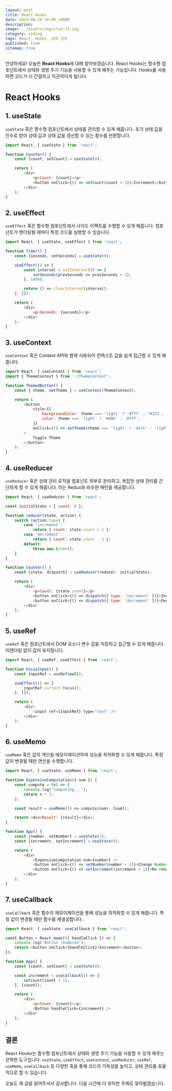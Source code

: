 ```yaml
---
layout: post
title: React Hooks
date: 2024-06-10 10:00 +0900
description: 
image: ../assets/img/stud-31.jpg
category: coding
tags: React, Hooks, 상태 관리
published: true
sitemap: true
---
```


안녕하세요! 오늘은 **React Hooks**에 대해 알아보겠습니다. React Hooks는 함수형 컴포넌트에서 상태와 생명 주기 기능을 사용할 수 있게 해주는 기능입니다. Hooks를 사용하면 코드가 더 간결하고 직관적이게 됩니다.

# React Hooks

## 1. useState

`useState` 훅은 함수형 컴포넌트에서 상태를 관리할 수 있게 해줍니다. 초기 상태 값을 인수로 받아 상태 값과 상태 값을 갱신할 수 있는 함수를 반환합니다.

```javascript
import React, { useState } from 'react';

function Counter() {
    const [count, setCount] = useState(0);

    return (
        <div>
            <p>Count: {count}</p>
            <button onClick={() => setCount(count + 1)}>Increment</button>
        </div>
    );
}
```

## 2. useEffect

`useEffect` 훅은 함수형 컴포넌트에서 사이드 이펙트를 수행할 수 있게 해줍니다. 컴포넌트가 렌더링될 때마다 특정 코드를 실행할 수 있습니다.

```javascript
import React, { useState, useEffect } from 'react';

function Timer() {
    const [seconds, setSeconds] = useState(0);

    useEffect(() => {
        const interval = setInterval(() => {
            setSeconds(prevSeconds => prevSeconds + 1);
        }, 1000);

        return () => clearInterval(interval);
    }, []);

    return (
        <div>
            <p>Seconds: {seconds}</p>
        </div>
    );
}
```

## 3. useContext

`useContext` 훅은 Context API와 함께 사용되어 컨텍스트 값을 쉽게 접근할 수 있게 해줍니다.

```javascript
import React, { useContext } from 'react';
import { ThemeContext } from './ThemeContext';

function ThemedButton() {
    const { theme, setTheme } = useContext(ThemeContext);

    return (
        <button
            style={{
                backgroundColor: theme === 'light' ? '#fff' : '#333',
                color: theme === 'light' ? '#000' : '#fff',
            }}
            onClick={() => setTheme(theme === 'light' ? 'dark' : 'light')}
        >
            Toggle Theme
        </button>
    );
}
```

## 4. useReducer

`useReducer` 훅은 상태 관리 로직을 컴포넌트 외부로 분리하고, 복잡한 상태 관리를 간단하게 할 수 있게 해줍니다. 이는 Redux와 비슷한 패턴을 제공합니다.

```javascript
import React, { useReducer } from 'react';

const initialState = { count: 0 };

function reducer(state, action) {
    switch (action.type) {
        case 'increment':
            return { count: state.count + 1 };
        case 'decrement':
            return { count: state.count - 1 };
        default:
            throw new Error();
    }
}

function Counter() {
    const [state, dispatch] = useReducer(reducer, initialState);

    return (
        <div>
            <p>Count: {state.count}</p>
            <button onClick={() => dispatch({ type: 'increment' })}>Increment</button>
            <button onClick={() => dispatch({ type: 'decrement' })}>Decrement</button>
        </div>
    );
}
```

## 5. useRef

`useRef` 훅은 컴포넌트에서 DOM 요소나 변수 값을 저장하고 접근할 수 있게 해줍니다. 리렌더링 없이 값이 유지됩니다.

```javascript
import React, { useRef, useEffect } from 'react';

function FocusInput() {
    const inputRef = useRef(null);

    useEffect(() => {
        inputRef.current.focus();
    }, []);

    return (
        <div>
            <input ref={inputRef} type="text" />
        </div>
    );
}
```

## 6. useMemo

`useMemo` 훅은 값의 계산을 메모이제이션하여 성능을 최적화할 수 있게 해줍니다. 특정 값이 변경될 때만 연산을 수행합니다.

```javascript
import React, { useState, useMemo } from 'react';

function ExpensiveComputation({ num }) {
    const compute = (n) => {
        console.log('Computing...');
        return n * 2;
    };

    const result = useMemo(() => compute(num), [num]);

    return <div>Result: {result}</div>;
}

function App() {
    const [number, setNumber] = useState(1);
    const [increment, setIncrement] = useState(0);

    return (
        <div>
            <ExpensiveComputation num={number} />
            <button onClick={() => setNumber(number + 1)}>Change Number</button>
            <button onClick={() => setIncrement(increment + 1)}>Re-render</button>
        </div>
    );
}
```

## 7. useCallback

`useCallback` 훅은 함수의 메모이제이션을 통해 성능을 최적화할 수 있게 해줍니다. 특정 값이 변경될 때만 함수를 재생성합니다.

```javascript
import React, { useState, useCallback } from 'react';

const Button = React.memo(({ handleClick }) => {
    console.log('Button rendered');
    return <button onClick={handleClick}>Increment</button>;
});

function App() {
    const [count, setCount] = useState(0);

    const increment = useCallback(() => {
        setCount(count + 1);
    }, [count]);

    return (
        <div>
            <p>Count: {count}</p>
            <Button handleClick={increment} />
        </div>
    );
}
```

## 결론

React Hooks는 함수형 컴포넌트에서 상태와 생명 주기 기능을 사용할 수 있게 해주는 강력한 도구입니다. `useState`, `useEffect`, `useContext`, `useReducer`, `useRef`, `useMemo`, `useCallback` 등 다양한 훅을 통해 코드의 가독성을 높이고, 상태 관리를 효율적으로 할 수 있습니다.

오늘도 제 글을 읽어주셔서 감사합니다. 다음 시간에 더 유익한 주제로 찾아뵙겠습니다.
